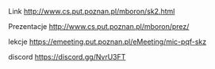 Link http://www.cs.put.poznan.pl/mboron/sk2.html

Prezentacje http://www.cs.put.poznan.pl/mboron/prez/

lekcje https://emeeting.put.poznan.pl/eMeeting/mic-pqf-skz

discord https://discord.gg/NvrU3FT
